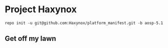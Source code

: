 Project Haxynox
===============

	repo init -u git@github.com:Haxynox/platform_manifest.git -b aosp-5.1


Get off my lawn
---------------
